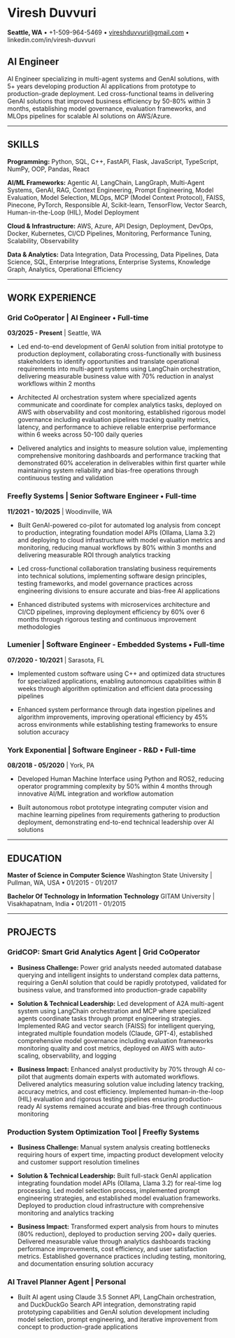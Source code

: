 # Viresh Duvvuri
**Seattle, WA** • +1-509-964-5469 • vireshduvvuri@gmail.com • linkedin.com/in/viresh-duvvuri

## AI Engineer

AI Engineer specializing in multi-agent systems and GenAI solutions, with 5+ years developing production AI applications from prototype to production-grade deployment. Led cross-functional teams in delivering GenAI solutions that improved business efficiency by 50-80% within 3 months, establishing model governance, evaluation frameworks, and MLOps pipelines for scalable AI solutions on AWS/Azure.

---

## SKILLS

**Programming:** Python, SQL, C++, FastAPI, Flask, JavaScript, TypeScript, NumPy, OOP, Pandas, React

**AI/ML Frameworks:** Agentic AI, LangChain, LangGraph, Multi-Agent Systems, GenAI, RAG, Context Engineering, Prompt Engineering, Model Evaluation, Model Selection, MLOps, MCP (Model Context Protocol), FAISS, Pinecone, PyTorch, Responsible AI, Scikit-learn, TensorFlow, Vector Search, Human-in-the-Loop (HIL), Model Deployment

**Cloud & Infrastructure:** AWS, Azure, API Design, Deployment, DevOps, Docker, Kubernetes, CI/CD Pipelines, Monitoring, Performance Tuning, Scalability, Observability

**Data & Analytics:** Data Integration, Data Processing, Data Pipelines, Data Science, SQL, Enterprise Integrations, Enterprise Systems, Knowledge Graph, Analytics, Operational Efficiency

---

## WORK EXPERIENCE

### Grid CoOperator | **AI Engineer** • Full-time
**03/2025 - Present** | Seattle, WA

- Led end-to-end development of GenAI solution from initial prototype to production deployment, collaborating cross-functionally with business stakeholders to identify opportunities and translate operational requirements into multi-agent systems using LangChain orchestration, delivering measurable business value with 70% reduction in analyst workflows within 2 months

- Architected AI orchestration system where specialized agents communicate and coordinate for complex analytics tasks, deployed on AWS with observability and cost monitoring, established rigorous model governance including evaluation pipelines tracking quality metrics, latency, and performance to achieve reliable enterprise performance within 6 weeks across 50-100 daily queries

- Delivered analytics and insights to measure solution value, implementing comprehensive monitoring dashboards and performance tracking that demonstrated 60% acceleration in deliverables within first quarter while maintaining system reliability and bias-free operations through continuous testing and validation

### Freefly Systems | **Senior Software Engineer** • Full-time
**11/2021 - 10/2025** | Woodinville, WA

- Built GenAI-powered co-pilot for automated log analysis from concept to production, integrating foundation model APIs (Ollama, Llama 3.2) and deploying to cloud infrastructure with model evaluation metrics and monitoring, reducing manual workflows by 80% within 3 months and delivering measurable ROI through analytics tracking

- Led cross-functional collaboration translating business requirements into technical solutions, implementing software design principles, testing frameworks, and model governance practices across engineering divisions to ensure accurate and bias-free AI applications

- Enhanced distributed systems with microservices architecture and CI/CD pipelines, improving deployment efficiency by 60% over 6 months through rigorous testing and continuous improvement methodologies

### Lumenier | **Software Engineer - Embedded Systems** • Full-time
**07/2020 - 10/2021** | Sarasota, FL

- Implemented custom software using C++ and optimized data structures for specialized applications, enabling autonomous capabilities within 8 weeks through algorithm optimization and efficient data processing pipelines

- Enhanced system performance through data ingestion pipelines and algorithm improvements, improving operational efficiency by 45% across environments while establishing testing frameworks to ensure solution accuracy

### York Exponential | **Software Engineer - R&D** • Full-time
**08/2018 - 05/2020** | York, PA

- Developed Human Machine Interface using Python and ROS2, reducing operator programming complexity by 50% within 4 months through innovative AI/ML integration and workflow automation

- Built autonomous robot prototype integrating computer vision and machine learning pipelines from requirements gathering to production deployment, demonstrating end-to-end technical leadership over AI solutions

---

## EDUCATION

**Master of Science in Computer Science**
Washington State University | Pullman, WA, USA • 01/2015 - 01/2017

**Bachelor Of Technology in Information Technology**
GITAM University | Visakhapatnam, India • 01/2011 - 01/2015

---

## PROJECTS

### GridCOP: Smart Grid Analytics Agent | **Grid CoOperator**

- **Business Challenge:** Power grid analysts needed automated database querying and intelligent insights to understand complex data patterns, requiring a GenAI solution that could be rapidly prototyped, validated for business value, and transformed into production-grade capability

- **Solution & Technical Leadership:** Led development of A2A multi-agent system using LangChain orchestration and MCP where specialized agents coordinate tasks through prompt engineering strategies. Implemented RAG and vector search (FAISS) for intelligent querying, integrated multiple foundation models (Claude, GPT-4), established comprehensive model governance including evaluation frameworks monitoring quality and cost metrics, deployed on AWS with auto-scaling, observability, and logging

- **Business Impact:** Enhanced analyst productivity by 70% through AI co-pilot that augments domain experts with automated workflows. Delivered analytics measuring solution value including latency tracking, accuracy metrics, and cost efficiency. Implemented human-in-the-loop (HIL) evaluation and rigorous testing pipelines ensuring production-ready AI systems remained accurate and bias-free through continuous monitoring

### Production System Optimization Tool | **Freefly Systems**

- **Business Challenge:** Manual system analysis creating bottlenecks requiring hours of expert time, impacting product development velocity and customer support resolution timelines

- **Solution & Technical Leadership:** Built full-stack GenAI application integrating foundation model APIs (Ollama, Llama 3.2) for real-time log processing. Led model selection process, implemented prompt engineering strategies, and established model evaluation frameworks. Deployed to production cloud infrastructure with comprehensive monitoring and analytics tracking

- **Business Impact:** Transformed expert analysis from hours to minutes (80% reduction), deployed to production serving 200+ daily queries. Delivered measurable value through analytics dashboards tracking performance improvements, cost efficiency, and user satisfaction metrics. Established governance practices including testing, monitoring, and documentation ensuring solution accuracy

### AI Travel Planner Agent | **Personal**

- Built AI agent using Claude 3.5 Sonnet API, LangChain orchestration, and DuckDuckGo Search API integration, demonstrating rapid prototyping capabilities and GenAI solution development including model selection, prompt engineering, and iterative improvement from concept to production-grade applications
